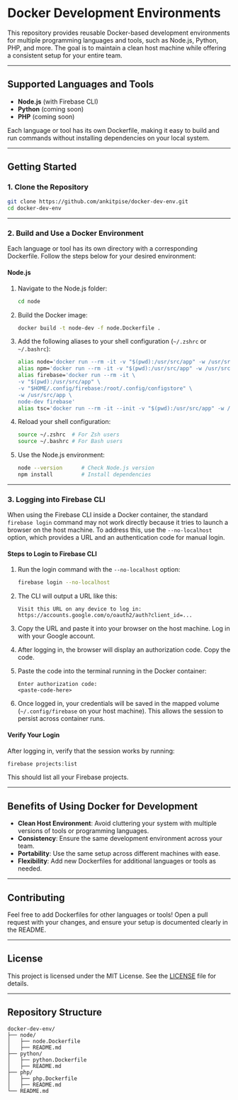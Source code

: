 # Docker Development Environments

This repository provides reusable Docker-based development environments for multiple programming languages and tools, such as Node.js, Python, PHP, and more. The goal is to maintain a clean host machine while offering a consistent setup for your entire team.

---

## Supported Languages and Tools

- **Node.js** (with Firebase CLI)
- **Python** (coming soon)
- **PHP** (coming soon)

Each language or tool has its own Dockerfile, making it easy to build and run commands without installing dependencies on your local system.

---

## Getting Started

### 1. Clone the Repository

```bash
git clone https://github.com/ankitpise/docker-dev-env.git
cd docker-dev-env
```

---

### 2. Build and Use a Docker Environment

Each language or tool has its own directory with a corresponding Dockerfile. Follow the steps below for your desired environment:

#### Node.js

1. Navigate to the Node.js folder:
   ```bash
   cd node
   ```

2. Build the Docker image:
   ```bash
   docker build -t node-dev -f node.Dockerfile .
   ```

3. Add the following aliases to your shell configuration (`~/.zshrc` or `~/.bashrc`):
   ```bash
   alias node='docker run --rm -it -v "$(pwd):/usr/src/app" -w /usr/src/app node-dev node'
   alias npm='docker run --rm -it -v "$(pwd):/usr/src/app" -w /usr/src/app node-dev npm'
   alias firebase='docker run --rm -it \
   -v "$(pwd):/usr/src/app" \
   -v "$HOME/.config/firebase:/root/.config/configstore" \
   -w /usr/src/app \
   node-dev firebase'
   alias tsc='docker run --rm -it --init -v "$(pwd):/usr/src/app" -w /usr/src/app node-dev tsc'
   ```

4. Reload your shell configuration:
   ```bash
   source ~/.zshrc  # For Zsh users
   source ~/.bashrc # For Bash users
   ```

5. Use the Node.js environment:
   ```bash
   node --version      # Check Node.js version
   npm install         # Install dependencies
   ```

---

### 3. Logging into Firebase CLI

When using the Firebase CLI inside a Docker container, the standard `firebase login` command may not work directly because it tries to launch a browser on the host machine. To address this, use the `--no-localhost` option, which provides a URL and an authentication code for manual login.

#### Steps to Login to Firebase CLI

1. Run the login command with the `--no-localhost` option:
   ```bash
   firebase login --no-localhost
   ```

2. The CLI will output a URL like this:
   ```
   Visit this URL on any device to log in:
   https://accounts.google.com/o/oauth2/auth?client_id=...
   ```

3. Copy the URL and paste it into your browser on the host machine. Log in with your Google account.

4. After logging in, the browser will display an authorization code. Copy the code.

5. Paste the code into the terminal running in the Docker container:
   ```
   Enter authorization code:
   <paste-code-here>
   ```

6. Once logged in, your credentials will be saved in the mapped volume (`~/.config/firebase` on your host machine). This allows the session to persist across container runs.

#### Verify Your Login

After logging in, verify that the session works by running:
```bash
firebase projects:list
```

This should list all your Firebase projects.

---

## Benefits of Using Docker for Development

- **Clean Host Environment**: Avoid cluttering your system with multiple versions of tools or programming languages.
- **Consistency**: Ensure the same development environment across your team.
- **Portability**: Use the same setup across different machines with ease.
- **Flexibility**: Add new Dockerfiles for additional languages or tools as needed.

---

## Contributing

Feel free to add Dockerfiles for other languages or tools! Open a pull request with your changes, and ensure your setup is documented clearly in the README.

---

## License

This project is licensed under the MIT License. See the [LICENSE](LICENSE) file for details.

---

## Repository Structure

```
docker-dev-env/
├── node/
│   ├── node.Dockerfile
│   ├── README.md
├── python/
│   ├── python.Dockerfile
│   ├── README.md
├── php/
│   ├── php.Dockerfile
│   ├── README.md
└── README.md
```
